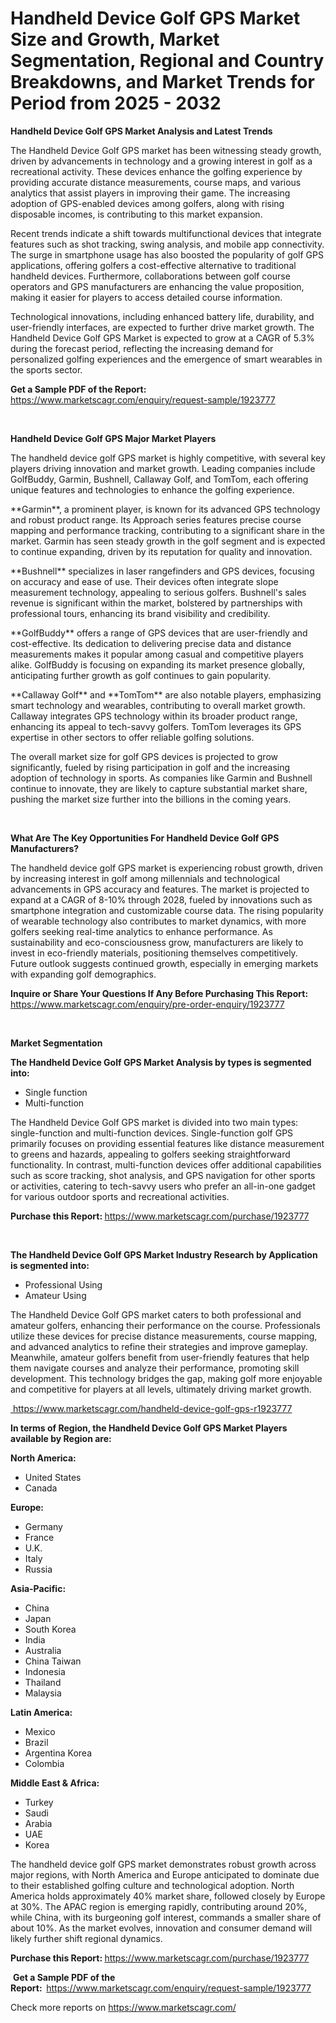 <p><h1>Handheld Device Golf GPS Market Size and Growth, Market Segmentation, Regional and Country Breakdowns, and Market Trends for Period from 2025 -  2032</h1></p><p><strong>Handheld Device Golf GPS Market Analysis and Latest Trends</strong></p>
<p><p>The Handheld Device Golf GPS market has been witnessing steady growth, driven by advancements in technology and a growing interest in golf as a recreational activity. These devices enhance the golfing experience by providing accurate distance measurements, course maps, and various analytics that assist players in improving their game. The increasing adoption of GPS-enabled devices among golfers, along with rising disposable incomes, is contributing to this market expansion.</p><p>Recent trends indicate a shift towards multifunctional devices that integrate features such as shot tracking, swing analysis, and mobile app connectivity. The surge in smartphone usage has also boosted the popularity of golf GPS applications, offering golfers a cost-effective alternative to traditional handheld devices. Furthermore, collaborations between golf course operators and GPS manufacturers are enhancing the value proposition, making it easier for players to access detailed course information.</p><p>Technological innovations, including enhanced battery life, durability, and user-friendly interfaces, are expected to further drive market growth. The Handheld Device Golf GPS Market is expected to grow at a CAGR of 5.3% during the forecast period, reflecting the increasing demand for personalized golfing experiences and the emergence of smart wearables in the sports sector.</p></p>
<p><strong>Get a Sample PDF of the Report:&nbsp;</strong> <a href="https://www.marketscagr.com/enquiry/request-sample/1923777?utm_campaign=3578&utm_medium=2&utm_source=Github&utm_content=ia&utm_term=28032025&utm_id=handheld-device-golf-gps">https://www.marketscagr.com/enquiry/request-sample/1923777</a></p>
<p>&nbsp;</p>
<p><strong>Handheld Device Golf GPS Major Market Players</strong></p>
<p><p>The handheld device golf GPS market is highly competitive, with several key players driving innovation and market growth. Leading companies include GolfBuddy, Garmin, Bushnell, Callaway Golf, and TomTom, each offering unique features and technologies to enhance the golfing experience.</p><p>**Garmin**, a prominent player, is known for its advanced GPS technology and robust product range. Its Approach series features precise course mapping and performance tracking, contributing to a significant share in the market. Garmin has seen steady growth in the golf segment and is expected to continue expanding, driven by its reputation for quality and innovation.</p><p>**Bushnell** specializes in laser rangefinders and GPS devices, focusing on accuracy and ease of use. Their devices often integrate slope measurement technology, appealing to serious golfers. Bushnell's sales revenue is significant within the market, bolstered by partnerships with professional tours, enhancing its brand visibility and credibility.</p><p>**GolfBuddy** offers a range of GPS devices that are user-friendly and cost-effective. Its dedication to delivering precise data and distance measurements makes it popular among casual and competitive players alike. GolfBuddy is focusing on expanding its market presence globally, anticipating further growth as golf continues to gain popularity.</p><p>**Callaway Golf** and **TomTom** are also notable players, emphasizing smart technology and wearables, contributing to overall market growth. Callaway integrates GPS technology within its broader product range, enhancing its appeal to tech-savvy golfers. TomTom leverages its GPS expertise in other sectors to offer reliable golfing solutions.</p><p>The overall market size for golf GPS devices is projected to grow significantly, fueled by rising participation in golf and the increasing adoption of technology in sports. As companies like Garmin and Bushnell continue to innovate, they are likely to capture substantial market share, pushing the market size further into the billions in the coming years.</p></p>
<p>&nbsp;</p>
<p><strong>What Are The Key Opportunities For Handheld Device Golf GPS Manufacturers?</strong></p>
<p><p>The handheld device golf GPS market is experiencing robust growth, driven by increasing interest in golf among millennials and technological advancements in GPS accuracy and features. The market is projected to expand at a CAGR of 8-10% through 2028, fueled by innovations such as smartphone integration and customizable course data. The rising popularity of wearable technology also contributes to market dynamics, with more golfers seeking real-time analytics to enhance performance. As sustainability and eco-consciousness grow, manufacturers are likely to invest in eco-friendly materials, positioning themselves competitively. Future outlook suggests continued growth, especially in emerging markets with expanding golf demographics.</p></p>
<p><strong>Inquire or Share Your Questions If Any Before Purchasing This Report:</strong> <a href="https://www.marketscagr.com/enquiry/pre-order-enquiry/1923777?utm_campaign=3578&utm_medium=2&utm_source=Github&utm_content=ia&utm_term=28032025&utm_id=handheld-device-golf-gps">https://www.marketscagr.com/enquiry/pre-order-enquiry/1923777</a></p>
<p>&nbsp;</p>
<p><strong>Market Segmentation</strong></p>
<p><strong>The Handheld Device Golf GPS Market Analysis by types is segmented into:</strong></p>
<p><ul><li>Single function</li><li>Multi-function</li></ul></p>
<p><p>The Handheld Device Golf GPS market is divided into two main types: single-function and multi-function devices. Single-function golf GPS primarily focuses on providing essential features like distance measurement to greens and hazards, appealing to golfers seeking straightforward functionality. In contrast, multi-function devices offer additional capabilities such as score tracking, shot analysis, and GPS navigation for other sports or activities, catering to tech-savvy users who prefer an all-in-one gadget for various outdoor sports and recreational activities.</p></p>
<p><strong>Purchase this Report:&nbsp;</strong><a href="https://www.marketscagr.com/purchase/1923777?utm_campaign=3578&utm_medium=2&utm_source=Github&utm_content=ia&utm_term=28032025&utm_id=handheld-device-golf-gps">https://www.marketscagr.com/purchase/1923777</a></p>
<p>&nbsp;</p>
<p><strong>The Handheld Device Golf GPS Market Industry Research by Application is segmented into:</strong></p>
<p><ul><li>Professional Using</li><li>Amateur Using</li></ul></p>
<p><p>The Handheld Device Golf GPS market caters to both professional and amateur golfers, enhancing their performance on the course. Professionals utilize these devices for precise distance measurements, course mapping, and advanced analytics to refine their strategies and improve gameplay. Meanwhile, amateur golfers benefit from user-friendly features that help them navigate courses and analyze their performance, promoting skill development. This technology bridges the gap, making golf more enjoyable and competitive for players at all levels, ultimately driving market growth.</p></p>
<p><a href="https://www.marketscagr.com/handheld-device-golf-gps-r1923777?utm_campaign=3578&utm_medium=2&utm_source=Github&utm_content=ia&utm_term=28032025&utm_id=handheld-device-golf-gps">&nbsp;https://www.marketscagr.com/handheld-device-golf-gps-r1923777</a></p>
<p><strong>In terms of Region, the Handheld Device Golf GPS Market Players available by Region are:</strong></p>
<p>
    <p> <strong> North America: </strong>
        <ul>
            <li>United States</li>
            <li>Canada</li>
        </ul>
        </p> 
    <p> <strong> Europe: </strong>
        <ul>
            <li>Germany</li>
            <li>France</li>
            <li>U.K.</li>
            <li>Italy</li>
            <li>Russia</li>
        </ul>
        </p> 
    <p> <strong> Asia-Pacific: </strong>
        <ul>
            <li>China</li>
            <li>Japan</li>
            <li>South Korea</li>
            <li>India</li>
            <li>Australia</li>
            <li>China Taiwan</li>
            <li>Indonesia</li>
            <li>Thailand</li>
            <li>Malaysia</li>
        </ul>
        </p> 
    <p> <strong> Latin America: </strong>
        <ul>
            <li>Mexico</li>
            <li>Brazil</li>
            <li>Argentina Korea</li>
            <li>Colombia</li>
        </ul>
        </p> 
    <p> <strong> Middle East & Africa: </strong>
        <ul>
            <li>Turkey</li>
            <li>Saudi</li>
            <li>Arabia</li>
            <li>UAE</li>
            <li>Korea</li>
        </ul>
    </p>
    </p>
<p><p>The handheld device golf GPS market demonstrates robust growth across major regions, with North America and Europe anticipated to dominate due to their established golfing culture and technological adoption. North America holds approximately 40% market share, followed closely by Europe at 30%. The APAC region is emerging rapidly, contributing around 20%, while China, with its burgeoning golf interest, commands a smaller share of about 10%. As the market evolves, innovation and consumer demand will likely further shift regional dynamics.</p></p>
<p><strong>Purchase this Report: </strong><a href="https://www.marketscagr.com/purchase/1923777?utm_campaign=3578&utm_medium=2&utm_source=Github&utm_content=ia&utm_term=28032025&utm_id=handheld-device-golf-gps">https://www.marketscagr.com/purchase/1923777</a></p>
<p>&nbsp;<strong>Get a Sample PDF of the Report:&nbsp;&nbsp;</strong><a href="https://www.marketscagr.com/enquiry/request-sample/1923777?utm_campaign=3578&utm_medium=2&utm_source=Github&utm_content=ia&utm_term=28032025&utm_id=handheld-device-golf-gps">https://www.marketscagr.com/enquiry/request-sample/1923777</a></p>
<p><strong></strong></p>
<p>Check more reports on <a href="https://www.marketscagr.com/?utm_campaign=3578&utm_medium=2&utm_source=Github&utm_content=ia&utm_term=28032025&utm_id=handheld-device-golf-gps">https://www.marketscagr.com/</a></p>
